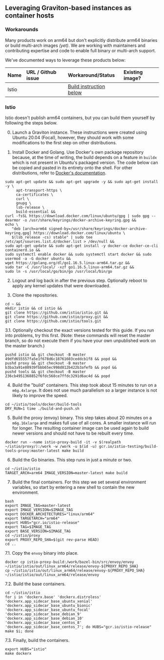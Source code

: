 ## Leveraging Graviton-based instances as container hosts

### Workarounds 

Many products work on arm64 but don't explicitly distribute arm64 binaries or build multi-arch images *(yet)*.  We are working with maintainers and contributing expertise and code to enable full binary or multi-arch support.

We've documented ways to leverage these products below:


| Name                      | URL / Github issue            | Workaround/Status             | Existing image? |
| :-----                    |:-----                         | :-----                 | :-----          |
| Istio | | [Build instruction below](#Istio) | |

### Istio

Istio doesn't publish arm64 containers, but you can build them yourself by following the steps below.

0. Launch a Graviton instance. These instructions were created using Ubuntu 20.04 (Focal), however, they should work with some modifications to the first step on other distributions.

1. Install Docker and Golang. Use Docker's own package repository because, at the time of writing, the build depends on a feature in `buildx` which is not present in Ubuntu's packaged version. The code below can be copied and pasted in its entirety onto the shell. For other distributions, refer to [Docker's documentation](https://docs.docker.com/engine/install/).
```
sudo apt-get update && sudo apt-get upgrade -y && sudo apt-get install -y \
     apt-transport-https \
     ca-certificates \
     curl \
     gnupg \
     lsb-release \
     build-essential &&
curl -fsSL https://download.docker.com/linux/ubuntu/gpg | sudo gpg --dearmor -o /usr/share/keyrings/docker-archive-keyring.gpg &&
echo \
   "deb [arch=arm64 signed-by=/usr/share/keyrings/docker-archive-keyring.gpg] https://download.docker.com/linux/ubuntu \
   $(lsb_release -cs) stable" | sudo tee /etc/apt/sources.list.d/docker.list > /dev/null &&
sudo apt-get update && sudo apt-get install -y docker-ce docker-ce-cli containerd.io &&
sudo systemctl enable docker && sudo systemctl start docker && sudo usermod -a -G docker ubuntu &&
wget https://golang.org/dl/go1.16.5.linux-arm64.tar.gz &&
sudo tar -C /usr/local/ -xzf go1.16.5.linux-arm64.tar.gz &&
sudo ln -s /usr/local/go/bin/go /usr/local/bin/go
```

2. Logout and log back in after the previous step. Optionally reboot to apply any kernel updates that were downloaded.

3. Clone the repositories.
```
cd ~ &&
mkdir istio && cd istio &&
git clone https://github.com/istio/istio.git &&
git clone https://github.com/istio/proxy.git &&
git clone https://github.com/istio/tools.git
```

3.1. Optionally checkout the exact versions tested for this guide. If you run into problems, try this first. (Note: these commands will reset the master branch, so do not execute them if you have your own unpublished work on the master branch.)
```
pushd istio && git checkout -B master 49dfd655557fa5e1f678d6c18761603ceddcb1f8 && popd &&
pushd proxy && git checkout -B master b3ba3a91e80939fbbb65ec998d812b422b3afefb && popd &&
pushd tools && git checkout -B master 236cb4951368852f6fdc568ce7ffdc3291d6ac4d && popd
```

4. Build the "build" containers. This step took about 15 minutes to run on a `m6g.4xlarge`. It does not use much parallelism so a larger instance is not likely to improve the speed.
```
cd ~/istio/tools/docker/build-tools
DRY_RUN=1 time ./build-and-push.sh
```

5. Build the proxy (envoy) binary. This step takes about 20 minutes on a `m6g.16xlarge` and makes full use of all cores. A smaller instance will run for longer. The resulting container image can be used again to build newer versions and should not have to be rebuilt every time.
```
docker run --name istio-proxy-build -it -v $(realpath ~/istio/proxy/):/work -w /work -u $(id -u) gcr.io/istio-testing/build-tools-proxy:master-latest make build
```

6. Build the Go binaries. This step runs in just a minute or two.
```
cd ~/istio/istio
TARGET_ARCH=arm64 IMAGE_VERSION=master-latest make build
```

7. Build the final containers. For this step we set several environment variables, so start by entering a new shell to contain the new environment.
```
bash
export IMAGE_TAG=master-latest
export IMAGE_VERSION=$IMAGE_TAG
export DOCKER_ARCHITECTURES="linux/arm64"
export TARGETARCH="arm64"
export HUBS="gcr.io/istio-release"
export TAG=$IMAGE_TAG
export BASE_VERSION=$IMAGE_TAG
cd ~/istio/proxy
export PROXY_REPO_SHA=$(git rev-parse HEAD)
cd ..
```

7.1. Copy the `envoy` binary into place.
```
docker cp istio-proxy-build:/work/bazel-bin/src/envoy/envoy ~/istio/istio/out/linux_arm64/release/envoy-${PROXY_REPO_SHA}
cp ~/istio/istio/out/linux_arm64/release/envoy-${PROXY_REPO_SHA} ~/istio/istio/out/linux_arm64/release/envoy
```

7.2. Build the base containers.
```
cd ~/istio/istio
for i in 'dockerx.base' 'dockerx.distroless' 'dockerx.app_sidecar_base_ubuntu_xenial' 'dockerx.app_sidecar_base_ubuntu_bionic' 'dockerx.app_sidecar_base_ubuntu_focal' 'dockerx.app_sidecar_base_debian_9' 'dockerx.app_sidecar_base_debian_10' 'dockerx.app_sidecar_base_centos_8' 'dockerx.app_sidecar_base_centos_7'; do HUBS="gcr.io/istio-release" make $i; done
```

7.3. Finally, build the containers.
```
export HUBS="istio"
make dockerx
```
